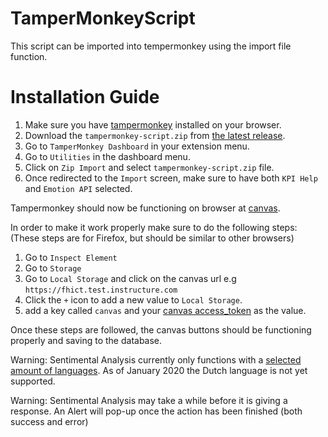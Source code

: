 # TamperMonkeyScript

This script can be imported into tempermonkey using the import file function.

# Installation Guide
1. Make sure you have [tampermonkey](https://www.tampermonkey.net) installed on your browser.
2. Download the `tampermonkey-script.zip` from [the latest release](https://github.com/Nudge-Crew/TamperMonkeyScript/releases/tag/1.0.0).
3. Go to `TamperMonkey Dashboard` in your extension menu.
4. Go to `Utilities` in the dashboard menu.
5. Click on `Zip Import` and select `tampermonkey-script.zip` file.
6. Once redirected to the `Import` screen, make sure to have both `KPI Help` and `Emotion API` selected.

Tampermonkey should now be functioning on browser at [canvas](https://fhict.test.instructure.com).

In order to make it work properly make sure to do the following steps:
(These steps are for Firefox, but should be similar to other browsers)
1. Go to `Inspect Element`
2. Go to `Storage`
3. Go to `Local Storage` and click on the canvas url e.g `https://fhict.test.instructure.com`
4. Click the `+` icon to add a new value to `Local Storage`.
5. add a key called `canvas` and your [canvas access_token](https://canvas.instructure.com/doc/api/file.oauth.html#manual-token-generation) as the value.

Once these steps are followed, the canvas buttons should be functioning properly and saving to the database.

Warning: Sentimental Analysis currently only functions with a [selected amount of languages](https://cloud.google.com/natural-language/docs/languages). As of January 2020 the Dutch language is not yet supported.

Warning: Sentimental Analysis may take a while before it is giving a response. An Alert will pop-up once the action has been finished (both success and error)
